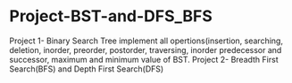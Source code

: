 # Project-BST-and-DFS_BFS
Project 1- Binary Search Tree implement all opertions(insertion, searching, deletion, inorder, preorder, postorder, traversing, inorder predecessor and successor, maximum and minimum value of BST.
Project 2- Breadth First Search(BFS) and Depth First Search(DFS)
